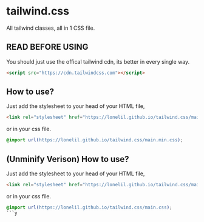 # tailwind.css

All tailwind classes, all in 1 CSS file.

## READ BEFORE USING
You should just use the offical tailwind cdn, its better in every single way.
```html
<script src="https://cdn.tailwindcss.com"></script>
```

## How to use?
Just add the stylesheet to your head of your HTML file,
```html
<link rel="stylesheet" href="https://lonelil.github.io/tailwind.css/main.min.css">
```
or in your css file.
```css
@import url(https://lonelil.github.io/tailwind.css/main.min.css);
```

## (Unminify Verison) How to use?
Just add the stylesheet to your head of your HTML file,
```html
<link rel="stylesheet" href="https://lonelil.github.io/tailwind.css/main.css">
```
or in your css file.
```css
@import url(https://lonelil.github.io/tailwind.css/main.css);
```y
